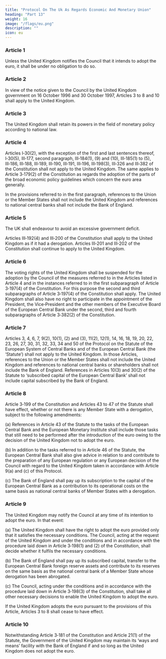```yaml
---
title: "Protocol On The Uk As Regards Economic And Monetary Union"
heading: "Part 13"
weight: 16
image: "/flags/eu.png"
description: ""
icon: eu
---
```



<!-- THE HIGH CONTRACTING PARTIES,
RECOGNISING that the United Kingdom shall not be obliged or committed to adopt the euro without a separate
decision to do so by its government and Parliament;
GIVEN that on 16 October 1996 and 30 October 1997 the United Kingdom government notified the Council of its
intention not to participate in the third stage of economic and monetary union, under the terms of paragraph 1 of the
Protocol on certain provisions relating to the United Kingdom of Great Britain and Northern Ireland, annexed to the
Treaty establishing the European Community;
NOTING the practice of the government of the United Kingdom to fund its borrowing requirement by the sale of debt
to the private sector,
HAVE AGREED upon the following provisions, which shall be annexed to the Treaty establishing a Constitution for
Europe: -->

### Article 1

Unless the United Kingdom notifies the Council that it intends to adopt the euro, it shall be under no
obligation to do so.

### Article 2

In view of the notice given to the Council by the United Kingdom government on 16 October 1996
and 30 October 1997, Articles 3 to 8 and 10 shall apply to the United Kingdom.

### Article 3

The United Kingdom shall retain its powers in the field of monetary policy according to national law.

### Article 4

Articles I‑30(2), with the exception of the first and last sentences thereof, I‑30(5), III‑177, second
paragraph, III‑184(1), (9) and (10), III‑185(1) to (5), III‑186, III‑188, III‑189, III‑190, III‑191, III‑196,
III‑198(3), III‑326 and III‑382 of the Constitution shall not apply to the United Kingdom. The same
applies to Article 3‑179(2) of the Constitution as regards the adoption of the parts of the broad
economic policy guidelines which concern the euro area generally.

In the provisions referred to in the first paragraph, references to the Union or the Member States shall
not include the United Kingdom and references to national central banks shall not include the Bank
of England.


### Article 5

The UK shall endeavour to avoid an excessive government deficit.

Articles III‑192(4) and III‑200 of the Constitution shall apply to the United Kingdom as if it had a
derogation. Articles III‑201 and III‑202 of the Constitution shall continue to apply to the
United Kingdom.


### Article 6

The voting rights of the United Kingdom shall be suspended for the adoption by the Council of the
measures referred to in the Articles listed in Article 4 and in the instances referred to in the first
subparagraph of Article 3‑197(4) of the Constitution. For this purpose the second and third
subparagraphs of Article 3‑197(4) of the Constitution shall apply.
The United Kingdom shall also have no right to participate in the appointment of the President, the
Vice‑President and the other members of the Executive Board of the European Central Bank under
the second, third and fourth subparagraphs of Article 3‑382(2) of the Constitution.


### Article 7

Articles 3, 4, 6, 7, 9(2), 10(1), (2) and (3), 11(2), 12(1), 14, 16, 18, 19, 20, 22, 23, 26, 27, 30, 31, 32,
33, 34 and 50 of the Protocol on the Statute of the European System of Central Banks and of the
European Central Bank (the ‘Statute’) shall not apply to the United Kingdom.
In those Articles, references to the Union or the Member States shall not include the United Kingdom
and references to national central banks or shareholders shall not include the Bank of England.
References in Articles 10(3) and 30(2) of the Statute to ‘subscribed capital of the European Central
Bank’ shall not include capital subscribed by the Bank of England.

### Article 8

Article 3‑199 of the Constitution and Articles 43 to 47 of the Statute shall have effect, whether or
not there is any Member State with a derogation, subject to the following amendments:

(a) References in Article 43 of the Statute to the tasks of the European Central Bank and the
European Monetary Institute shall include those tasks that still need to be performed after the
introduction of the euro owing to the decision of the United Kingdom not to adopt the euro.

(b) In addition to the tasks referred to in Article 46 of the Statute, the European Central Bank shall
also give advice in relation to and contribute to the preparation of any European regulation or any European decision of the Council with regard to the United Kingdom taken in accordance with Article 9(a) and (c) of this Protocol.

(c) The Bank of England shall pay up its subscription to the capital of the European Central Bank as a
contribution to its operational costs on the same basis as national central banks of Member States
with a derogation.


### Article 9

The United Kingdom may notify the Council at any time of its intention to adopt the euro. In that
event:

(a) The United Kingdom shall have the right to adopt the euro provided only that it satisfies the
necessary conditions. The Council, acting at the request of the United Kingdom and under the
conditions and in accordance with the procedure laid down in Article 3‑198(1) and (2) of the
Constitution, shall decide whether it fulfils the necessary conditions.

(b) The Bank of England shall pay up its subscribed capital, transfer to the European Central Bank
foreign reserve assets and contribute to its reserves on the same basis as the national central bank
of a Member State whose derogation has been abrogated.

(c) The Council, acting under the conditions and in accordance with the procedure laid down in
Article 3‑198(3) of the Constitution, shall take all other necessary decisions to enable the
United Kingdom to adopt the euro.

If the United Kingdom adopts the euro pursuant to the provisions of this Article, Articles 3 to 8 shall
cease to have effect.


### Article 10

Notwithstanding Article 3‑181 of the Constitution and Article 21(1) of the Statute, the Government
of the United Kingdom may maintain its ‘ways and means’ facility with the Bank of England if and so
long as the United Kingdom does not adopt the euro.

